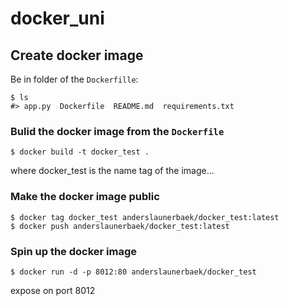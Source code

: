 # docker_uni

## Create docker image
Be in folder of the ```Dockerfille```:
```
$ ls
#> app.py  Dockerfile  README.md  requirements.txt
```
### Bulid the docker image from the ```Dockerfile```

```
$ docker build -t docker_test .
```

where docker_test is the name tag of the image...

### Make the docker image public
```
$ docker tag docker_test anderslaunerbaek/docker_test:latest
$ docker push anderslaunerbaek/docker_test:latest

```


### Spin up the docker image
```
$ docker run -d -p 8012:80 anderslaunerbaek/docker_test
```
expose on port 8012
